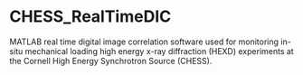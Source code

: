 # CHESS_RealTimeDIC
MATLAB real time digital image correlation software used for monitoring in-situ mechanical loading high energy x-ray diffraction (HEXD) experiments at the Cornell High Energy Synchrotron Source (CHESS).
